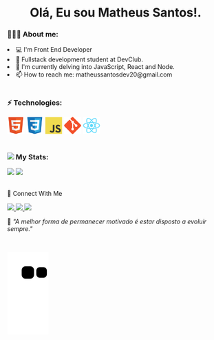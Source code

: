 <h1 align="center">Olá, Eu sou Matheus Santos!.</h1>


### 👨🏻‍💻 About me:
<li>💻 I'm Front End Developer
<li>🚀 Fullstack development student at DevClub.
<li>🌱 I'm currently delving into JavaScript, React and Node.
<li>📫 How to reach me: matheussantosdev20@gmail.com

<br>
<br>

### ⚡ Technologies:
<div>
<code><img width="40" src="https://github.com/devMatheus20/devMatheus20/blob/main/imgs/HTML.svg"></code>
<code><img width="40" src="https://github.com/devMatheus20/devMatheus20/blob/main/imgs/CSS.svg"></code>
<code><img width="40" src="https://github.com/devMatheus20/devMatheus20/blob/main/imgs/JS.svg"></code>
<code><img width="40" src="https://github.com/devMatheus20/devMatheus20/blob/main/imgs/git.svg"></code>
<code><img width="40" src="https://github.com/devMatheus20/devMatheus20/blob/main/imgs/React.svg"></code>
</div>

<br>

### <img src="https://media.giphy.com/media/cj87CxfRtrUifF3Ryk/giphy.gif" width="25"> My Stats:

<div>
  <a href="https://github.com/devMatheus20"></a>
  <img width="49.5%" src="https://github-readme-stats.vercel.app/api?username=devMatheus20&show_icons=true&theme=dracula&hide_border=true"/>
  <img width="49%" src="https://github-readme-stats.vercel.app/api/top-langs/?username=devMatheus20&layout=compact&langs_count=7&theme=dracula"/>
</div>

<br>

<p dir="auto">💬 Connect With Me<p>

 <div style="margin-top:15px"> 
  <a href="https://www.linkedin.com/in/matheus-santos-souza" rel="nofollow"><img src="https://camo.githubusercontent.com/c00f87aeebbec37f3ee0857cc4c20b21fefde8a96caf4744383ebfe44a47fe3f/68747470733a2f2f696d672e736869656c64732e696f2f62616467652f2d4c696e6b6564496e2d2532333030373742353f7374796c653d666f722d7468652d6261646765266c6f676f3d6c696e6b6564696e266c6f676f436f6c6f723d7768697465" data-canonical-src="https://img.shields.io/badge/-LinkedIn-%230077B5?style=for-the-badge&amp;logo=linkedin&amp;logoColor=white" style="max-width: 100%;">
 </a>
  <a href="https://api.whatsapp.com/send/?phone=%2B557196892457&amp;text&amp;app_absent=0" rel="nofollow" target="_blank"><img src="https://camo.githubusercontent.com/d9d4db0a25f6d41d6ef282c6adc2f9bd5b31201ef00ba580f5a945da4063a937/68747470733a2f2f696d672e736869656c64732e696f2f62616467652f57686174734170702d3235443336363f7374796c653d666f722d7468652d6261646765266c6f676f3d7768617473617070266c6f676f436f6c6f723d7768697465" data-canonical-src="https://img.shields.io/badge/WhatsApp-25D366?style=for-the-badge&amp;logo=whatsapp&amp;logoColor=white" style="max-width: 100%;">
 </a>
 <a href="mailto:matheussantosdev20@gmail.com" rel="nofollow" target="_blank"><img src="https://camo.githubusercontent.com/927d6b3961fa048ff7303daf291cb5869dfa25018997cf8c1373c2f6a85b1458/68747470733a2f2f696d672e736869656c64732e696f2f62616467652f2d476d61696c2d2532333333333f7374796c653d666f722d7468652d6261646765266c6f676f3d676d61696c266c6f676f436f6c6f723d7768697465" style="max-width: 100%;">
 </a>
</div>

<p>🧠 <spam style="font-style:italic">"A melhor forma de permanecer motivado é estar disposto a evoluir sempre."</spam></p>

<br>

![Snake animation](https://github.com/devMatheus20/devMatheus20/blob/output/github-contribution-grid-snake.svg)
 

